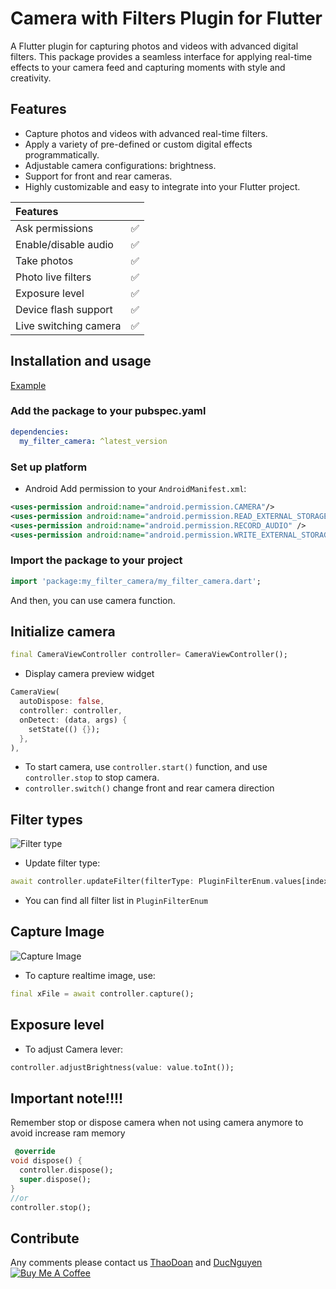
# Camera with Filters Plugin for Flutter
A Flutter plugin for capturing photos and videos with advanced digital filters. This package provides a seamless interface for applying real-time effects to your camera feed and capturing moments with style and creativity.

## Features
- Capture photos and videos with advanced real-time filters.
- Apply a variety of pre-defined or custom digital effects programmatically.
- Adjustable camera configurations:  brightness.
- Support for front and rear cameras.
- Highly customizable and easy to integrate into your Flutter project.


| Features                              |    | 
|:--------------------------------------|:--:|
| Ask permissions                       | ✅  | 
| Enable/disable audio                  | ✅  | 
| Take photos                           | ✅  | 
| Photo live filters                    | ✅  | 
| Exposure level                        | ✅  | 
| Device flash support                  | ✅  | 
| Live switching camera                 | ✅  | 

## Installation and usage
[Example](https://github.com/ngmduc2012/my_bluetooth/blob/master/example/lib/main.dart)
### Add the package to your pubspec.yaml
```yaml
dependencies:
  my_filter_camera: ^latest_version
```
### Set up platform 
- Android
Add permission to your `AndroidManifest.xml`:
```xml
<uses-permission android:name="android.permission.CAMERA"/>
<uses-permission android:name="android.permission.READ_EXTERNAL_STORAGE"/>
<uses-permission android:name="android.permission.RECORD_AUDIO" />
<uses-permission android:name="android.permission.WRITE_EXTERNAL_STORAGE"/>
```
### Import the package to your project
```dart
import 'package:my_filter_camera/my_filter_camera.dart';
```
And then, you can use camera function.

## Initialize camera
```dart
final CameraViewController controller= CameraViewController();
```
- Display camera preview widget
```dart
CameraView(
  autoDispose: false,
  controller: controller,
  onDetect: (data, args) {
    setState(() {});
  },
),
```
- To start camera, use `controller.start()` function, and use `controller.stop` to stop camera. 
- `controller.switch()` change front and rear camera direction
## Filter types
![Filter type](docs/filter_demo.gif)
- Update filter type:
```dart
await controller.updateFilter(filterType: PluginFilterEnum.values[index].code,);
```
- You can find all filter list in `PluginFilterEnum` 

## Capture Image
![Capture Image](docs/capture.gif)
- To capture realtime image, use:
```dart
final xFile = await controller.capture();
```

## Exposure level
- To adjust Camera lever:
```dart
controller.adjustBrightness(value: value.toInt());
```
## Important note!!!!
Remember stop or dispose camera when not using camera anymore to avoid increase ram memory
```dart
 @override
void dispose() {
  controller.dispose();
  super.dispose();
}
//or
controller.stop();

```
## Contribute
Any comments please contact us [ThaoDoan](https://github.com/mia140602) and [DucNguyen](https://github.com/ngmduc2012)
[![Buy Me A Coffee](https://cdn.buymeacoffee.com/buttons/v2/default-orange.png)](https://buymeacoffee.com/ducmng12g)